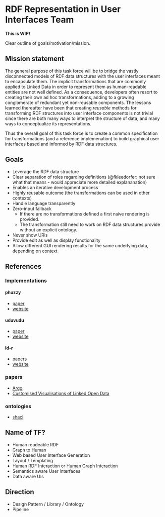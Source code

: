 # RDF Representation in User Interfaces Team

**This is WIP!**

Clear outline of goals/motivation/mission.

## Mission statement
The general purpose of this task force will be to bridge the vastly disconnected models of RDF data structures with the user interfaces meant to encapsulate them. The implicit transformations that are commonly applied to Linked Data in order to represent them as human-readable entities are not well defined. As a consequence, developers often resort to creating their own ad hoc transformations, adding to a growing conglomerate of redundant yet non-reusable components. The lessons learned thereafter have been that creating *reusable* methods for transforming RDF structures into user interface components is not trivial since there are both many ways to interpret the structure of data, and many ways to conceptualize its representations. 

Thus the overall goal of this task force is to create a common specification for transformations (and a reference implemenation) to build graphical user interfaces based and informed by RDF data structures.

## Goals
- Leverage the RDF data structure
- Clear separation of roles regarding definitions (@fkleedorfer: not sure what that means - would appreciate more detailed explananation)
- Enables an iterative development process
- Highly reusable outcome (the transformations can be used in other contexts)
- Handle language transparently
- Zero-input fallback
  - If there are no transformations defined a first naive rendering is provided.
  - The transformation still need to work on RDF data structures provide without an explicit ontology.
- Never show URIs
- Provide edit as well as display functionality
- Allow different GUI rendering results for the same underlying data, depending on context




## References

### Implementations
#### phuzzy
* [paper](http://geog.ucsb.edu/~regalia/paper/voila2017.pdf)
* [website](http://phuzzy.link/)
#### uduvudu
* [paper](https://exascale.info/assets/pdf/uduvudu.pdf)
* [website](http://uduvudu.org)
#### ld-r
* [papers](http://research.ld-r.org)
* [website](http://ld-r.org/)

### papers
* [Argo](http://ceur-ws.org/Vol-135/paper8.pdf)
* [Customised Visualisations of Linked Open Data](http://ceur-ws.org/Vol-1947/paper03.pdf)

### ontologies
* [shacl](https://www.w3.org/TR/shacl/)


## Name of TF?
  - Human readeable RDF
  - Graph to Human
  - Web based User Interface Generation 
  - Layout / Templating
  - Human RDF Interaction or Human Graph Interaction
  - Semantics aware User Interfaces
  - Data aware UIs

## Direction
  - Design Pattern / Library / Ontology
  - Pipeline
